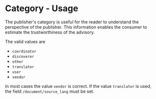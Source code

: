 # Category - Usage

The publisher's category is useful for the reader to understand the perspective of the publisher.
This information enables the consumer to estimate the trustworthiness of the advisory.

The valid values are

* `coordinator`
* `discoverer`
* `other`
* `translator`
* `user`
* `vendor`

In most cases the value `vendor` is correct.
If the value `translator` is used, the field `/document/source_lang` must be set.

